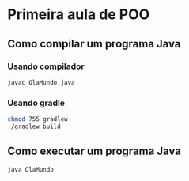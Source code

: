 # Primeira aula de POO

## Como compilar um programa Java

### Usando compilador
```bash
javac OlaMundo.java
```
### Usando gradle
```bash
chmod 755 gradlew
./gradlew build
```
## Como executar um programa Java

```
java OlaMundo

```